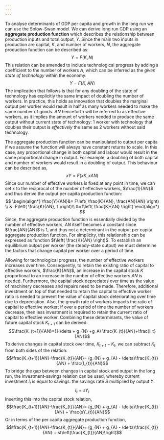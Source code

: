 ```yaml
---
---
---
```

To analyse determinants of GDP per capita and growth in the long run we can use the Solow-Swan model. We can derive long run GDP using an **aggregate production function** which describes the relationship between production inputs and total output, $Y$. Since the main two inputs in production are capital, $K$, and number of workers, $N$, the aggregate production function can be described as: 
$$Y = F(K,N)$$
This relation can be amended to include technological progress by adding a coefficient to the number of workers $A$, which can be inferred as the *given state of technology* within the economy: 
$$Y = F(K,AN)$$
The implication that follows is that for any doubling of the state of technology has explicitly the same impact of doubling the number of workers. In practice, this holds as innovation that doubles the marginal output per worker would result in half as many workers needed to make the same number of goods. $AN$ henceforth will be referred to as effective workers, as it implies the amount of workers needed to produce the same output without current state of technology: 1 worker with technology that doubles their output is *effectively* the same as 2 workers without said technology. 

The aggregate production function can be manipulated to output per capita if we assume the function will always have constant returns to scale. In this case, any proportional change in both capital and labour would result in the same proportional change in output. For example, a doubling of both capital and number of workers would result in a doubling of output. This behaviour can be described as, 
$$xY= F(xK,xAN)$$
Since our number of effective workers is fixed at any point in time, we can set $x$ to the reciprocal of the number of effective workers, $\frac{1}{AN}$ and thus derive the output per capita production function: 
$$
\begin{align*}
\frac{Y}{AN}&= F\left( \frac{K}{AN}, \frac{AN}{AN} \right) \\  &=F\left( \frac{K}{AN}, 1 \right)\\
&=f\left( \frac{K}{AN} \right)
\end{align*}
$$
Since, the aggregate production function is essentially divided by the number of effective workers, $AN$ itself becomes a constant since $\frac{AN}{AN}$ is 1, and thus not a determinant in the output per capita aggregate production function. For simplicity, this relationship can be expressed as function $f\left( \frac{K}{AN} \right)$.  To establish an equilibrium output per worker (the steady-state output) we must determine the factors that change capital per worker over a period of time. 

Allowing for technological progress, the number of effective workers increases over time. Consequently, to retain the existing ratio of capital to effective workers, $\frac{K}{AN}$, an increase in the capital stock $K$ proportional to an increase in the number of effective workers $AN$ is needed. Furthermore, the capital stock depreciates over time as the value of machinery decreases and repairs need to be made. Therefore, additional investment on top of that needed to retain the capital to effective worker ratio is needed to prevent the value of capital stock deteriorating over time due to depreciation. Also, the growth rate of workers impacts the ratio of capital to effective worker; if over a period of time the number of workers decrease, then less investment is required to retain the current ratio of capital to effective worker. Combining these determinants, the value of future capital stock $K_{t+1}$ can be derived:
$$\frac{K_{t+1}}{AN}=(1-\delta + g_{N} +g_A) \frac{K_{t}}{AN}+\frac{I_t}{AN}$$
To derive changes in capital stock over time, $K_{t+1}-K_{t}$, we can subtract $K_{t}$ from both sides of the relation: 
$$\frac{K_{t+1}}{AN}-\frac{K_{t}}{AN}= (g_{N} + g_{A} - \delta)\frac{K_{t}}{AN} + \frac{I_{t}}{AN}$$
To bridge the gap between changes in capital stock and output in the long run, the investment-savings relation can be used, whereby current investment $I_{t}$ is equal to savings: the savings rate $S$ multiplied by output $Y$.
$$I_{t} = sY_{t}$$
Inserting this into the capital stock relation,
$$\frac{K_{t+1}}{AN}-\frac{K_{t}}{AN}= (g_{N} + g_{A} - \delta)\frac{K_{t}}{AN} + \frac{sY_{t}}{AN}$$
Or in terms of the per capita aggregate production function, 
$$\frac{K_{t+1}}{AN}-\frac{K_{t}}{AN}= (g_{N} + g_{A} - \delta)\frac{K_{t}}{AN} + sf\left(\frac{K_{t}}{AN}\right)$$






































